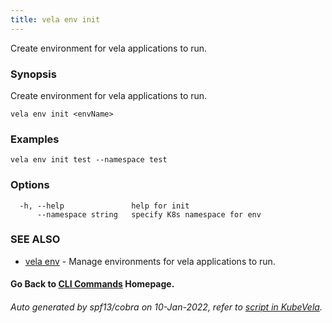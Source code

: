 ```yaml
---
title: vela env init
---
```


Create environment for vela applications to run.

### Synopsis

Create environment for vela applications to run.

```
vela env init <envName>
```

### Examples

```
vela env init test --namespace test
```

### Options

```
  -h, --help               help for init
      --namespace string   specify K8s namespace for env
```

### SEE ALSO

* [vela env](vela_env)	 - Manage environments for vela applications to run.

#### Go Back to [CLI Commands](vela) Homepage.


###### Auto generated by spf13/cobra on 10-Jan-2022, refer to [script in KubeVela](https://github.com/oam-dev/kubevela/tree/master/hack/docgen).
